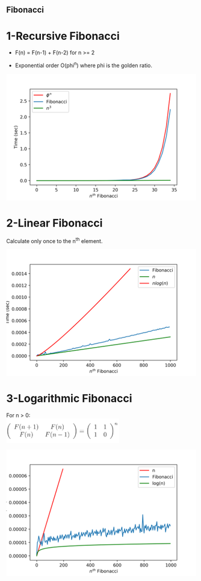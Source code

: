 ## Fibonacci

# 1-Recursive Fibonacci

- F(n) = F(n-1) + F(n-2) for n >= 2

- Exponential order O(phi<sup>n</sup>) where phi is the golden ratio.

![](images/FiboRecursive.png)

# 2-Linear Fibonacci
Calculate only once to the n<sup>th</sup> element.

![](images/FiboLinear.png)

# 3-Logarithmic Fibonacci
For n > 0:  
<img src="https://github.com/Hesam-Eskandari/Fibonacci/blob/master/images/matrix-fibonacci.png" alt="alt text" width="300"/> 

![](images/FiboLog.png)
